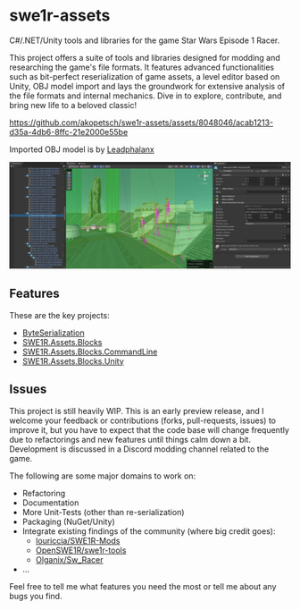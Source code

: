 # swe1r-assets

C#/.NET/Unity tools and libraries for the game Star Wars Episode 1 Racer.

This project offers a suite of tools and libraries designed for modding and researching the game's file formats. It features advanced functionalities such as bit-perfect reserialization of game assets, a level editor based on Unity, OBJ model import and lays the groundwork for extensive analysis of the file formats and internal mechanics. Dive in to explore, contribute, and bring new life to a beloved classic!

https://github.com/akopetsch/swe1r-assets/assets/8048046/acab1213-d35a-4db6-8ffc-21e2000e55be

Imported OBJ model is by [Leadphalanx](https://forums.tigsource.com/index.php?topic=68973.0)

![Screenshot of SWE1R.Assets.Unity](screenshot.png)

## Features

These are the key projects:

* [ByteSerialization](ByteSerialization/)
* [SWE1R.Assets.Blocks](SWE1R.Assets.Blocks/)
* [SWE1R.Assets.Blocks.CommandLine](SWE1R.Assets.Blocks.CommandLine/)
* [SWE1R.Assets.Blocks.Unity](SWE1R.Assets.Unity/)

## Issues

This project is still heavily WIP. This is an early preview release, 
and I welcome your feedback or contributions (forks, pull-requests, issues) to improve it, 
but you have to expect that the code base will change frequently due to refactorings and new features until things calm down a bit. 
Development is discussed in a Discord modding channel related to the game. 

The following are some major domains to work on:

* Refactoring
* Documentation
* More Unit-Tests (other than re-serialization)
* Packaging (NuGet/Unity)
* Integrate existing findings of the community (where big credit goes):
  * [louriccia/SWE1R-Mods](https://github.com/louriccia/SWE1R-Mods)
  * [OpenSWE1R/swe1r-tools](https://github.com/OpenSWE1R/swe1r-tools)
  * [Olganix/Sw_Racer](https://github.com/Olganix/Sw_Racer)
* ...

Feel free to tell me what features you need the most or tell me about any bugs you find.
